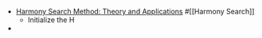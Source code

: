 - [Harmony Search Method: Theory and Applications](https://www.hindawi.com/journals/cin/2015/258491/) #[[Harmony Search]]
	- Initialize the H
-